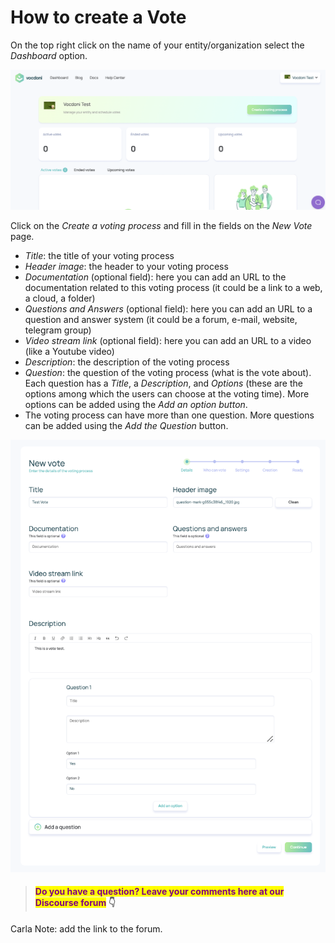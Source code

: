 # How to create a Vote

On the top right click on the name of your entity/organization select the _Dashboard_ option.

![Dashboard page - Create a voting process](<../../../.gitbook/assets/Schermata 2022-03-07 alle 14.40.42.png>)

Click on the _Create a voting process_ and fill in the fields on the _New Vote_ page.

* _Title_: the title of your voting process
* _Header image_: the header to your voting process
* _Documentation_ (optional field): here you can add an URL to the documentation related to this voting process (it could be a link to a web, a cloud,  a folder)
* _Questions and Answers_ (optional field): here you can add an URL to a question and answer system (it could be a forum, e-mail, website, telegram group)
* _Video stream link_ (optional field): here you can add an URL to a video (like a Youtube video)
* _Description_: the description of the voting process
* _Question_: the question of the voting process (what is the vote about). Each question has a _Title_, a _Description_, and _Options_ (these are the options among which the users can choose at the voting time). More options can be added using the _Add an option button_.
* The voting process can have more than one question. More questions can be added using the _Add the Question_ button.

![](<../../../.gitbook/assets/Schermata 2022-03-07 alle 14.45.39.png>)



> #### <mark style="color:purple;">Do you have a question? Leave your comments here at our Discourse forum</mark> 👇

Carla Note: add the link to the forum.

